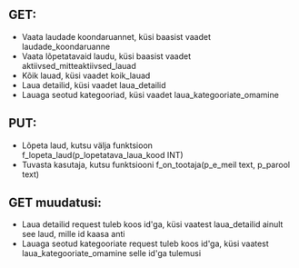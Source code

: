 ## GET:
* Vaata laudade koondaruannet, küsi baasist vaadet laudade_koondaruanne
* Vaata lõpetatavaid laudu, küsi baasist vaadet aktiivsed_mitteaktiivsed_lauad
* Kõik lauad, küsi vaadet koik_lauad
* Laua detailid, küsi vaadet laua_detailid
* Lauaga seotud kategooriad, küsi vaadet laua_kategooriate_omamine

## PUT:
* Lõpeta laud, kutsu välja funktsioon f_lopeta_laud(p_lopetatava_laua_kood INT)
* Tuvasta kasutaja, kutsu funktsiooni f_on_tootaja(p_e_meil text, p_parool text)

## GET muudatusi:
* Laua detailid request tuleb koos id'ga, küsi vaatest laua_detailid ainult see 
laud, mille id kaasa anti
* Lauaga seotud kategooriate request tuleb koos id'ga, küsi vaatest 
laua_kategooriate_omamine selle id'ga tulemusi